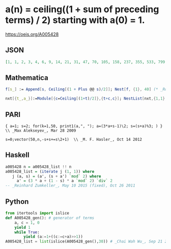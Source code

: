 # a\(n\) \= ceiling\(\(1 \+ sum of preceding terms\) / 2\) starting with a\(0\) \= 1\.
https://oeis.org/A005428
## JSON
```JSON
[1, 1, 2, 3, 4, 6, 9, 14, 21, 31, 47, 70, 105, 158, 237, 355, 533, 799, 1199, 1798, 2697, 4046, 6069, 9103, 13655, 20482, 30723, 46085, 69127, 103691, 155536, 233304, 349956, 524934, 787401, 1181102, 1771653, 2657479, 3986219, 5979328, 8968992, 13453488, 20180232, 30270348, 45405522, 68108283, 102162425, 153243637, 229865456, 344798184]
```
## Mathematica
```Mathematica
f[s_] := Append[s, Ceiling[(1 + Plus @@ s)/2]]; Nest[f, {1}, 40] (* _Robert G. Wilson v_, Jul 07 2006 *)
```
```Mathematica
nxt[{t_,a_}]:=Module[{c=Ceiling[(1+t)/2]},{t+c,c}]; NestList[nxt,{1,1},50][[All,2]] (* _Harvey P. Dale_, Nov 05 2017 *)
```
## PARI
```PARI
{ a=1; s=2; for(k=1,50, print1(a,", "); a=(3*a+s-1)\2; s=(s+a)%3; ) } \\ _Max Alekseyev_, Mar 28 2009
```
```PARI
s=0;vector(50,n,-s+s+=s\2+1)  \\ _M. F. Hasler_, Oct 14 2012
```
## Haskell
```Haskell
a005428 n = a005428_list !! n
a005428_list = (iterate j (1, 1)) where
   j (a, s) = (a', (s + a') `mod` 2) where
     a' = (3 * a + (1 - s) * a `mod` 2) `div` 2
-- _Reinhard Zumkeller_, May 10 2015 (fixed), Oct 26 2011
```
## Python
```Python
from itertools import islice
def A005428_gen(): # generator of terms
    a, c = 1, 0
    yield 1
    while True:
        yield (a:=1+((c:=c+a)>>1))
A005428_list = list(islice(A005428_gen(),30)) # _Chai Wah Wu_, Sep 21 2022
```
